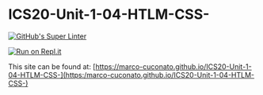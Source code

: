 # ICS20-Unit-1-04-HTLM-CSS-

[![GitHub's Super Linter](https://github.com/marco-cuconato/ICS20-Unit-1-04-HTLM-CSS-/workflows/GitHub's%20Super%20Linter/badge.svg)](https://github.com/marco-cuconato/ICS20-Unit-1-04-HTLM-CSS-/actions)

[![Run on Repl.it](https://repl.it/badge/github/marco-cuconato/ICS20-Unit-1-04-HTLM-CSS-)](https://repl.it/github/marco-cuconato/ICS20-Unit-1-04-HTLM-CSS/)

This site can be found at: [https://marco-cuconato.github.io/ICS20-Unit-1-04-HTLM-CSS-](https:/marco-cuconato.github.io/ICS20-Unit-1-04-HTLM-CSS-)
